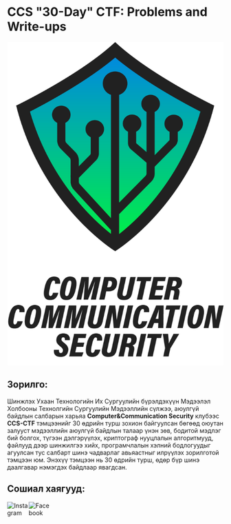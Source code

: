 # CCS "30-Day" CTF: Problems and Write-ups

<p align="center">
<img src="ccs.png" height=750px width=510px>
</p>

Зорилго:
----------
Шинжлэх Ухаан Технологийн Их Сургуулийн бүрэлдэхүүн Мэдээлэл Холбооны Технолгийн Сургуулийн Мэдээллийн сүлжээ, аюулгүй байдлын салбарын харьяа **Computer&Communication Security** клубээс **CCS-CTF** тэмцээнийг 30 өдрийн турш зохион байгуулсан бөгөөд оюутан залууст мэдээллийн аюулгүй байдлын талаар үнэн зөв, бодитой мэдлэг бий болгох, түгээн дэлгэрүүлэх, криптограф нууцлалын алгоритмууд, файлууд дээр шинжилгээ хийх, програмчлалын хэлний бодлогуудыг агуулсан тус салбарт шинэ чадварлаг авьяастныг илрүүлэх зорилготой тэмцээн юм. Энэхүү тэмцээн нь 30 өдрийн турш, өдөр бүр шинэ даалгавар нэмэгдэх байдлаар явагдсан.

Сошиал хаягууд:
----------
<a href="https://instagram.com/ccsecurity_club"><img align="left" src="https://upload.wikimedia.org/wikipedia/commons/thumb/e/e7/Instagram_logo_2016.svg/768px-Instagram_logo_2016.svg.png" alt="Instagram" width="50px"/></a>
<a href="https://www.facebook.com/CCSclub2020"><img align="left" src="https://upload.wikimedia.org/wikipedia/commons/thumb/0/05/Facebook_Logo_%282019%29.png/1024px-Facebook_Logo_%282019%29.png" alt="Facebook" width="50px"/></a>
